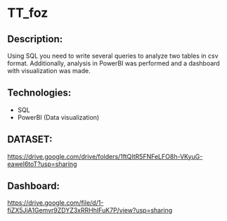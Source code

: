 # TT_foz
## Description:
Using SQL you need to write several queries to analyze two tables in csv format. Additionally, analysis in PowerBI was performed and a dashboard with visualization was made.
## Technologies:
   - SQL
  - PowerBI (Data visualization)

## DATASET: 
https://drive.google.com/drive/folders/1ftQItR5FNFeLFO8h-VKyuG-eawel6toT?usp=sharing

## Dashboard:
https://drive.google.com/file/d/1-fiZX5JjA1Gemvr9ZDYZ3xRRHhIFuK7P/view?usp=sharing
